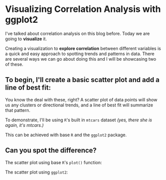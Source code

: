 # Visualizing Correlation Analysis with ggplot2

I've talked about correlation analysis on this blog before. Today we are going to **visualize** it.

Creating a visualization to **explore correlation** between different variables is a quick and easy approach to spotting trends and patterns in data. There are several ways we can go about doing this and I will be showcasing two of these.

## To begin, I'll create a basic scatter plot and add a line of best fit:

You know the deal with these, right? A scatter plot of data points will show us any clusters or directional trends, and a line of best fit will summarize that pattern.

To demonstrate, I'll be using `R`'s built in `mtcars` dataset *(yes, there she is again, it's mtcars.)*

This can be achieved with base `R` and the `ggplot2` package.

## Can you spot the difference?

The scatter plot using base `R`'s `plot()` function:

The scatter plot using `ggplot2`:
